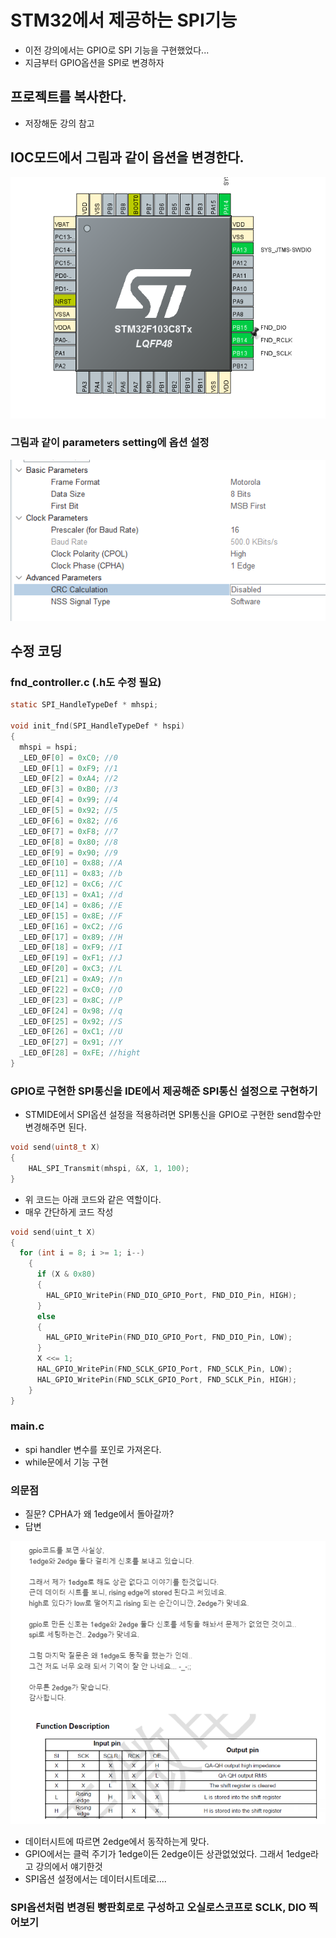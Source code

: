 # STM32에서 제공하는 SPI기능

- 이전 강의에서는 GPIO로 SPI 기능을 구현했었다...
- 지금부터 GPIO옵션을 SPI로 변경하자

## 프로젝트를 복사한다.
- 저장해둔 강의 참고

## IOC모드에서 그림과 같이 옵션을 변경한다.

![alt text](image.png)

### 그림과 같이 parameters setting에 옵션 설정

![alt text](image-1.png)

## 수정 코딩

### fnd_controller.c (.h도 수정 필요)

```c
static SPI_HandleTypeDef * mhspi;

void init_fnd(SPI_HandleTypeDef * hspi)
{
  mhspi = hspi;
  _LED_0F[0] = 0xC0; //0
  _LED_0F[1] = 0xF9; //1
  _LED_0F[2] = 0xA4; //2
  _LED_0F[3] = 0xB0; //3
  _LED_0F[4] = 0x99; //4
  _LED_0F[5] = 0x92; //5
  _LED_0F[6] = 0x82; //6
  _LED_0F[7] = 0xF8; //7
  _LED_0F[8] = 0x80; //8
  _LED_0F[9] = 0x90; //9
  _LED_0F[10] = 0x88; //A
  _LED_0F[11] = 0x83; //b
  _LED_0F[12] = 0xC6; //C
  _LED_0F[13] = 0xA1; //d
  _LED_0F[14] = 0x86; //E
  _LED_0F[15] = 0x8E; //F
  _LED_0F[16] = 0xC2; //G
  _LED_0F[17] = 0x89; //H
  _LED_0F[18] = 0xF9; //I
  _LED_0F[19] = 0xF1; //J
  _LED_0F[20] = 0xC3; //L
  _LED_0F[21] = 0xA9; //n
  _LED_0F[22] = 0xC0; //O
  _LED_0F[23] = 0x8C; //P
  _LED_0F[24] = 0x98; //q
  _LED_0F[25] = 0x92; //S
  _LED_0F[26] = 0xC1; //U
  _LED_0F[27] = 0x91; //Y
  _LED_0F[28] = 0xFE; //hight
}
```
### GPIO로 구현한 SPI통신을 IDE에서 제공해준 SPI통신 설정으로 구현하기

- STMIDE에서 SPI옵션 설정을 적용하려면 SPI통신을 GPIO로 구현한 send함수만 변경해주면 된다.

```c
void send(uint8_t X)
{
    HAL_SPI_Transmit(mhspi, &X, 1, 100);
}
```
- 위 코드는 아래 코드와 같은 역할이다.
- 매우 간단하게 코드 작성

```c
void send(uint_t X)
{
  for (int i = 8; i >= 1; i--)
	{
	  if (X & 0x80)
	  {
	    HAL_GPIO_WritePin(FND_DIO_GPIO_Port, FND_DIO_Pin, HIGH);
	  }
	  else
	  {
	  	HAL_GPIO_WritePin(FND_DIO_GPIO_Port, FND_DIO_Pin, LOW);
	  }
	  X <<= 1;
	  HAL_GPIO_WritePin(FND_SCLK_GPIO_Port, FND_SCLK_Pin, LOW);
	  HAL_GPIO_WritePin(FND_SCLK_GPIO_Port, FND_SCLK_Pin, HIGH);
	}
}
```

### main.c

- spi handler 변수를 포인로 가져온다.
- while문에서 기능 구현

### 의문점

- 질문? CPHA가 왜 1edge에서 돌아갈까?
- 답변

![alt text](image-2.png)
- 데이터시트에 따르면 2edge에서 동작하는게 맞다.
- GPIO에서는 클럭 주기가 1edge이든 2edge이든 상관없었었다. 그래서 1edge라고 강의에서 얘기한것
- SPI옵션 설정에서는 데이터시트데로....

### SPI옵션처럼 변경된 빵판회로로 구성하고 오실로스코프로 SCLK, DIO 찍어보기